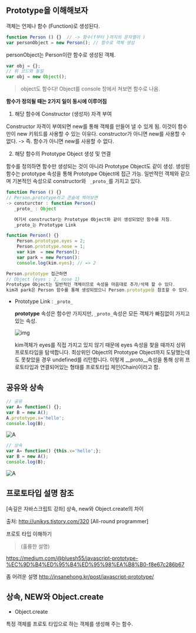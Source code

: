 ## Prototype을 이해해보자

객체는 언제나 함수 (Function)로 생성된다.

```javascript
function Person () {}  // -> 함수(f부터 }까지의 문자열이 )
var personObject = new Person(); // 함수로 객체 생성
```

personObject는 Person이란 함수로 생성된 객체. 

```javascript
var obj = {};
// 위 코드와 동일
var obj = new Object();


```

> object도 함수다! Object를 console 창에서 쳐보면 함수로 나옴. 



**함수가 정의될 때는 2가지 일이 동시에 이루어짐**

1. 해당 함수에 Constructor (생성자) 자격 부여

Constructor 자격이 부여되면 new를 통해 객체를 만들어 낼 수 있게 됨. 이것이 함수만이 new 키워드를 사용할 수 있는 이유다. constructor가 아니면 new를 사용할 수 없다. -> 즉. 함수가 아니면 new를 사용할 수 없다. 

2. 해당 함수의 Prototype Object 생성 및 연결

함수를 정의하면 함수만 생성되는 것이 아니라 Prototype Object도 같이 생성. 생성된 함수는 prototype 속성을 통해 Prototype Object에 접근 가능. 일반적인 객체와 같으며 기본적인 속성으로 constructor와 ``` _proto_```를 가지고 있다.

```javascript
function Person () {} 
// Person.prototype라고 콘솔에 찍어보면
-> consturctor : function Person()
   _proto_ : Object

   여기서 constructor는 Prototype Object와 같이 생성되었던 함수를 지칭.
   _proto_는 Prototype Link
```

```javascript
function Person() {}
    Person.prototype.eyes = 2;
    Person.prototype.nose = 1;
    var kim  = new Person();
    var park = new Person():
	console.log(kim.eyes); // => 2

Person.prototype 접근하면
// Object {eyes : 2, nose 1}
Prototype Object는 일반적인 객체이므로 속성을 마음대로 추가/삭제 할 수 있다. 
kim과 park은 Person 함수를 통해 생성되었으니 Person.prototype을 참조할 수 있다.

```

- Prototype Link  : ```_proto_```

  **prototype** 속성은 함수만 가지지만,
  ```_proto_```속성은 모든 객체가 빠짐없이 가지고 있는 속성.



  ![img](https://cdn-images-1.medium.com/max/800/1*4V9q1tS5GWLU4sMkhOVNEg.png)

  kim객체가 eyes를 직접 가지고 있지 않기 때문에 eyes 속성을 찾을 때까지 상위 프로토타입을 탐색합니다. 최상위인 Object의 Prototype Object까지 도달했는데도 못찾았을 경우 undefined를 리턴합니다. 이렇게 __proto__속성을 통해 상위 프로토타입과 연결되어있는 형태를 프로토타입 체인(Chain)이라고 함.

## 공유와 상속

```javascript
// 공유
var A= function() {};
var B = new A();
A.prototype.x='hello';
console.log(B);
```

![A](http://insanehong.kr/post/javascript-prototype/@img/result1.jpeg)

```javascript
// 상속
var A= function() {this.x='hello';};
var B = new A();
console.log(B);
```

![A](http://insanehong.kr/post/javascript-prototype/@img/result2.jpeg)



## 프로토타입 설명 참조

[속깊은 자바스크립트 강좌] 상속, new와 Object.create의 차이

출처: <http://unikys.tistory.com/320> [All-round programmer]

프로토 타입 이해하기 

> (훌륭한 설명)

https://medium.com/@bluesh55/javascript-prototype-%EC%9D%B4%ED%95%B4%ED%95%98%EA%B8%B0-f8e67c286b67

좀 어려운 설명 http://insanehong.kr/post/javascript-prototype/



## 상속, NEW와 Object.create

-  Object.create

특정 객체를 프로토 타입으로 하는 객체를 생성해 주는 함수.

